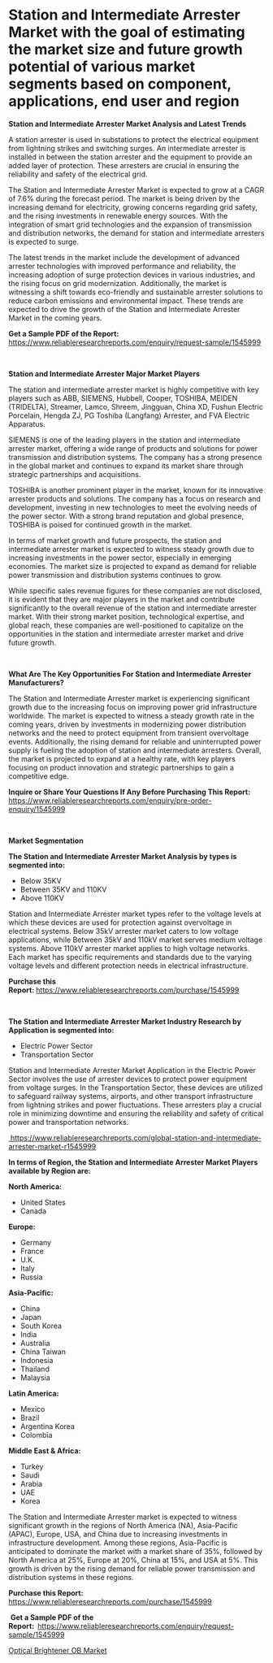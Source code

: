 <p><h1>Station and Intermediate Arrester Market with the goal of estimating the market size and future growth potential of various market segments based on component, applications, end user and region</h1></p><p><strong>Station and Intermediate Arrester Market Analysis and Latest Trends</strong></p>
<p><p>A station arrester is used in substations to protect the electrical equipment from lightning strikes and switching surges. An intermediate arrester is installed in between the station arrester and the equipment to provide an added layer of protection. These arresters are crucial in ensuring the reliability and safety of the electrical grid.</p><p>The Station and Intermediate Arrester Market is expected to grow at a CAGR of 7.6% during the forecast period. The market is being driven by the increasing demand for electricity, growing concerns regarding grid safety, and the rising investments in renewable energy sources. With the integration of smart grid technologies and the expansion of transmission and distribution networks, the demand for station and intermediate arresters is expected to surge.</p><p>The latest trends in the market include the development of advanced arrester technologies with improved performance and reliability, the increasing adoption of surge protection devices in various industries, and the rising focus on grid modernization. Additionally, the market is witnessing a shift towards eco-friendly and sustainable arrester solutions to reduce carbon emissions and environmental impact. These trends are expected to drive the growth of the Station and Intermediate Arrester Market in the coming years.</p></p>
<p><strong>Get a Sample PDF of the Report:&nbsp;</strong> <a href="https://www.reliableresearchreports.com/enquiry/request-sample/1545999">https://www.reliableresearchreports.com/enquiry/request-sample/1545999</a></p>
<p>&nbsp;</p>
<p><strong>Station and Intermediate Arrester Major Market Players</strong></p>
<p><p>The station and intermediate arrester market is highly competitive with key players such as ABB, SIEMENS, Hubbell, Cooper, TOSHIBA, MEIDEN (TRIDELTA), Streamer, Lamco, Shreem, Jingguan, China XD, Fushun Electric Porcelain, Hengda ZJ, PG Toshiba (Langfang) Arrester, and FVA Electric Apparatus.</p><p>SIEMENS is one of the leading players in the station and intermediate arrester market, offering a wide range of products and solutions for power transmission and distribution systems. The company has a strong presence in the global market and continues to expand its market share through strategic partnerships and acquisitions.</p><p>TOSHIBA is another prominent player in the market, known for its innovative arrester products and solutions. The company has a focus on research and development, investing in new technologies to meet the evolving needs of the power sector. With a strong brand reputation and global presence, TOSHIBA is poised for continued growth in the market.</p><p>In terms of market growth and future prospects, the station and intermediate arrester market is expected to witness steady growth due to increasing investments in the power sector, especially in emerging economies. The market size is projected to expand as demand for reliable power transmission and distribution systems continues to grow.</p><p>While specific sales revenue figures for these companies are not disclosed, it is evident that they are major players in the market and contribute significantly to the overall revenue of the station and intermediate arrester market. With their strong market position, technological expertise, and global reach, these companies are well-positioned to capitalize on the opportunities in the station and intermediate arrester market and drive future growth.</p></p>
<p>&nbsp;</p>
<p><strong>What Are The Key Opportunities For Station and Intermediate Arrester Manufacturers?</strong></p>
<p><p>The Station and Intermediate Arrester market is experiencing significant growth due to the increasing focus on improving power grid infrastructure worldwide. The market is expected to witness a steady growth rate in the coming years, driven by investments in modernizing power distribution networks and the need to protect equipment from transient overvoltage events. Additionally, the rising demand for reliable and uninterrupted power supply is fueling the adoption of station and intermediate arresters. Overall, the market is projected to expand at a healthy rate, with key players focusing on product innovation and strategic partnerships to gain a competitive edge.</p></p>
<p><strong>Inquire or Share Your Questions If Any Before Purchasing This Report:</strong> <a href="https://www.reliableresearchreports.com/enquiry/pre-order-enquiry/1545999">https://www.reliableresearchreports.com/enquiry/pre-order-enquiry/1545999</a></p>
<p>&nbsp;</p>
<p><strong>Market Segmentation</strong></p>
<p><strong>The Station and Intermediate Arrester Market Analysis by types is segmented into:</strong></p>
<p><ul><li>Below 35KV</li><li>Between 35KV and 110KV</li><li>Above 110KV</li></ul></p>
<p><p>Station and Intermediate Arrester market types refer to the voltage levels at which these devices are used for protection against overvoltage in electrical systems. Below 35kV arrester market caters to low voltage applications, while Between 35kV and 110kV market serves medium voltage systems. Above 110kV arrester market applies to high voltage networks. Each market has specific requirements and standards due to the varying voltage levels and different protection needs in electrical infrastructure.</p></p>
<p><strong>Purchase this Report:&nbsp;</strong><a href="https://www.reliableresearchreports.com/purchase/1545999">https://www.reliableresearchreports.com/purchase/1545999</a></p>
<p>&nbsp;</p>
<p><strong>The Station and Intermediate Arrester Market Industry Research by Application is segmented into:</strong></p>
<p><ul><li>Electric Power Sector</li><li>Transportation Sector</li></ul></p>
<p><p>Station and Intermediate Arrester Market Application in the Electric Power Sector involves the use of arrester devices to protect power equipment from voltage surges. In the Transportation Sector, these devices are utilized to safeguard railway systems, airports, and other transport infrastructure from lightning strikes and power fluctuations. These arresters play a crucial role in minimizing downtime and ensuring the reliability and safety of critical power and transportation networks.</p></p>
<p><a href="https://www.reliableresearchreports.com/global-station-and-intermediate-arrester-market-r1545999">&nbsp;https://www.reliableresearchreports.com/global-station-and-intermediate-arrester-market-r1545999</a></p>
<p><strong>In terms of Region, the Station and Intermediate Arrester Market Players available by Region are:</strong></p>
<p>
    <p> <strong> North America: </strong>
        <ul>
            <li>United States</li>
            <li>Canada</li>
        </ul>
        </p> 
    <p> <strong> Europe: </strong>
        <ul>
            <li>Germany</li>
            <li>France</li>
            <li>U.K.</li>
            <li>Italy</li>
            <li>Russia</li>
        </ul>
        </p> 
    <p> <strong> Asia-Pacific: </strong>
        <ul>
            <li>China</li>
            <li>Japan</li>
            <li>South Korea</li>
            <li>India</li>
            <li>Australia</li>
            <li>China Taiwan</li>
            <li>Indonesia</li>
            <li>Thailand</li>
            <li>Malaysia</li>
        </ul>
        </p> 
    <p> <strong> Latin America: </strong>
        <ul>
            <li>Mexico</li>
            <li>Brazil</li>
            <li>Argentina Korea</li>
            <li>Colombia</li>
        </ul>
        </p> 
    <p> <strong> Middle East & Africa: </strong>
        <ul>
            <li>Turkey</li>
            <li>Saudi</li>
            <li>Arabia</li>
            <li>UAE</li>
            <li>Korea</li>
        </ul>
    </p>
    </p>
<p><p>The Station and Intermediate Arrester market is expected to witness significant growth in the regions of North America (NA), Asia-Pacific (APAC), Europe, USA, and China due to increasing investments in infrastructure development. Among these regions, Asia-Pacific is anticipated to dominate the market with a market share of 35%, followed by North America at 25%, Europe at 20%, China at 15%, and USA at 5%. This growth is driven by the rising demand for reliable power transmission and distribution systems in these regions.</p></p>
<p><strong>Purchase this Report: </strong><a href="https://www.reliableresearchreports.com/purchase/1545999">https://www.reliableresearchreports.com/purchase/1545999</a></p>
<p>&nbsp;<strong>Get a Sample PDF of the Report:&nbsp;&nbsp;</strong><a href="https://www.reliableresearchreports.com/enquiry/request-sample/1545999">https://www.reliableresearchreports.com/enquiry/request-sample/1545999</a></p>
<p><strong></strong></p>
<p><p><a href="https://issuu.com/reportprime-2/docs/optical-brightener-ob-market-size-2030.pptx">Optical Brightener OB Market</a></p></p>